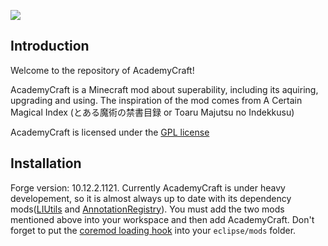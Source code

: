 ![](https://raw.githubusercontent.com/LambdaInnovation/AcademyCraft/master/blob/logo_resized.png)  

## Introduction
Welcome to the repository of AcademyCraft!

AcademyCraft is a Minecraft mod about superability, including its aquiring, upgrading and using. The inspiration of the mod comes from A Certain Magical Index (とある魔術の禁書目録 or Toaru Majutsu no Indekkusu)

AcademyCraft is licensed under the [GPL license](http://www.gnu.org/licenses/gpl.html "gpl license")

## Installation
Forge version: 10.12.2.1121.
Currently AcademyCraft is under heavy developement, so it is almost always up to date with its dependency mods([LIUtils][liu] and [AnnotationRegistry][ar]).
You must add the two mods mentioned above into your workspace and then add AcademyCraft.
Don't forget to put the [coremod loading hook](https://github.com/LambdaInnovation/AcademyCraft/tree/master/jar "loading hook") into your ```eclipse/mods``` folder.

[liu]: https://github.com/LambdaInnovation/LIUtils/tree/acaly
[ar]: https://github.com/LambdaInnovation/AnnotationRegistry
